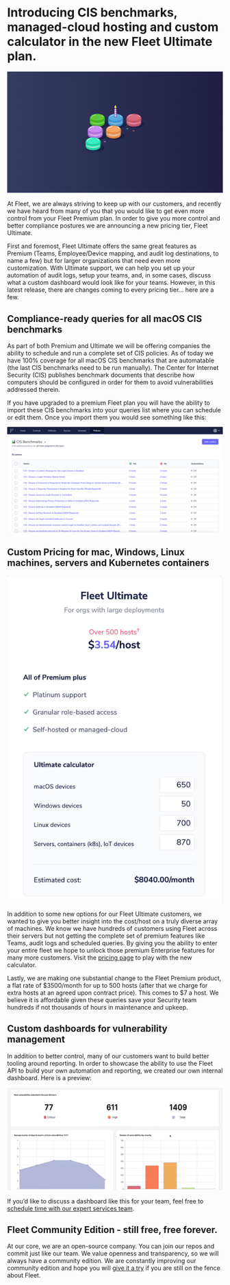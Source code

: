 # Introducing CIS benchmarks, managed-cloud hosting and custom calculator in the new Fleet Ultimate plan.

![Fleet ULTIMATE](../website/assets/images/articles/happy-1st-anniversary-fleet-cover-800x450@2x.png)

At Fleet, we are always striving to keep up with our customers, and recently we have heard from many of you that you would like to get even more control from your Fleet Premium plan. In order to give you more control and better compliance postures we are announcing a new pricing tier, Fleet Ultimate.

First and foremost, Fleet Ultimate offers the same great features as Premium (Teams, Employee/Device mapping, and audit log destinations, to name a few) but for larger organizations that need even more customization. With Ultimate support, we can help you set up your automation of audit logs, setup your teams, and, in some cases, discuss what a custom dashboard would look like for your teams. However, in this latest release, there are changes coming to every pricing tier… here are a few.

## Compliance-ready queries for all macOS CIS benchmarks

As part of both Premium and Ultimate we will be offering companies the ability to schedule and run a complete set of CIS policies. As of today we have 100% coverage for all macOS CIS benchmarks that are automatable (the last CIS benchmarks need to be run manually). The Center for Internet Security (CIS) publishes benchmark documents that describe how computers should be configured in order for them to avoid vulnerabilities addressed therein. 

If you have upgraded to a premium Fleet plan you will have the ability to import these CIS benchmarks into your queries list where you can schedule or edit them. Once you import them you would see something like this:


![CIS Queries in Dashboard](../website/assets/images/articles/introducing-fleet-ultimate-cis-queries-1468x770@2x.png)

## Custom Pricing for mac, Windows, Linux machines, servers and Kubernetes containers
![Fleet Ultimate Calculator](../website/assets/images/articles/introducing-fleet-ultimate-pricing-calculator-372x564@2x.png)

In addition to some new options for our Fleet Ultimate customers, we wanted to give you better insight into the cost/host on a truly diverse array of machines. We know we have hundreds of customers using Fleet across their servers but not getting the complete set of premium features like Teams, audit logs and scheduled queries. By giving you the ability to enter your entire fleet we hope to unlock those premium Enterprise features for many more customers. Visit the [pricing page](https://fleetdm.com/pricing?utm_source=pricing+demo+top+premium) to play with the new calculator.

Lastly, we are making one substantial change to the Fleet Premium product, a flat rate of $3500/month for up to 500 hosts (after that we charge for extra hosts at an agreed upon contract price). This comes to $7 a host. We believe it is affordable given these queries save your Security team hundreds if not thousands of hours in maintenance and upkeep.

## Custom dashboards for vulnerability management

In addition to better control, many of our customers want to build better tooling around reporting. In order to showcase the ability to use the Fleet API to build your own automation and reporting, we created our own internal dashboard. Here is a preview:

![CIS Queries in Dashboard](../website/assets/images/articles/introducing-fleet-ultimate-fleet-dashboard-400x190@2x.gif)

If you’d like to discuss a dashboard like this for your team, feel free to [schedule time with our expert services team](https://calendly.com/fleetdm/demo?utm_source=pricing+demo+top+premium). 


## Fleet Community Edition - still free, free forever.

At our core, we are an open-source company. You can join our repos and commit just like our team. We value openness and transparency, so we will always have a community edition. We are constantly improving our community edition and hope you will [give it a try](https://fleetdm.com/try-fleet/register) if you are still on the fence about Fleet.


<meta name="category" value="announcements">
<meta name="authorGitHubUsername" value="jarodreyes">
<meta name="authorFullName" value="Jarod Reyes">
<meta name="publishedOn" value="2023-02-20">
<meta name="articleTitle" value="Introducing CIS benchmarks, managed-cloud hosting and custom calculator in the new Fleet Ultimate plan.">
<meta name="articleImageUrl" value="../website/assets/images/articles/happy-1st-anniversary-fleet-cover-800x450@2x.png">
